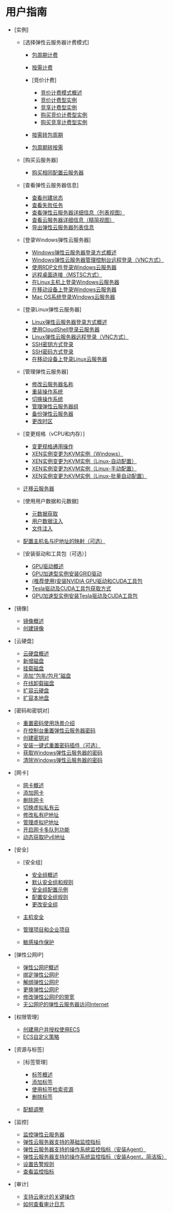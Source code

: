 # 用户指南

-   [实例]
    -   [选择弹性云服务器计费模式]
        -   [包周期计费](包周期计费.md)
        -   [按需计费](按需计费.md)
        -   [竞价计费]
            -   [竞价计费模式概述](竞价计费模式概述.md)
            -   [竞价计费型实例](竞价计费型实例.md)
            -   [竞享计费型实例](竞享计费型实例.md)
            -   [购买竞价计费型实例](购买竞价计费型实例.md)
            -   [购买竞享计费型实例](购买竞享计费型实例.md)

        -   [按需转包周期](按需转包周期.md)
        -   [包周期转按需](包周期转按需.md)

    -   [购买云服务器]
        -   [购买相同配置云服务器](购买相同配置云服务器.md)

    -   [查看弹性云服务器信息]
        -   [查看创建状态](查看创建状态.md)
        -   [查看失败任务](查看失败任务.md)
        -   [查看弹性云服务器详细信息（列表视图）](查看弹性云服务器详细信息（列表视图）.md)
        -   [查看云服务器详细信息（精简视图）](查看云服务器详细信息（精简视图）.md)
        -   [导出弹性云服务器列表信息](导出弹性云服务器列表信息.md)

    -   [登录Windows弹性云服务器]
        -   [Windows弹性云服务器登录方式概述](Windows弹性云服务器登录方式概述.md)
        -   [Windows弹性云服务器管理控制台远程登录（VNC方式）](Windows弹性云服务器管理控制台远程登录（VNC方式）.md)
        -   [使用RDP文件登录Windows云服务器](使用RDP文件登录Windows云服务器.md)
        -   [远程桌面连接（MSTSC方式）](远程桌面连接（MSTSC方式）.md)
        -   [在Linux主机上登录Windows云服务器](在Linux主机上登录Windows云服务器.md)
        -   [在移动设备上登录Windows云服务器](在移动设备上登录Windows云服务器.md)
        -   [Mac OS系统登录Windows云服务器](Mac-OS系统登录Windows云服务器.md)

    -   [登录Linux弹性云服务器]
        -   [Linux弹性云服务器登录方式概述](Linux弹性云服务器登录方式概述.md)
        -   [使用CloudShell登录云服务器](使用CloudShell登录云服务器.md)
        -   [Linux弹性云服务器远程登录（VNC方式）](Linux弹性云服务器远程登录（VNC方式）.md)
        -   [SSH密钥方式登录](SSH密钥方式登录.md)
        -   [SSH密码方式登录](SSH密码方式登录.md)
        -   [在移动设备上登录Linux云服务器](在移动设备上登录Linux云服务器.md)

    -   [管理弹性云服务器]
        -   [修改云服务器名称](修改云服务器名称.md)
        -   [重装操作系统](重装操作系统.md)
        -   [切换操作系统](切换操作系统.md)
        -   [管理弹性云服务器组](管理弹性云服务器组.md)
        -   [备份弹性云服务器](备份弹性云服务器.md)
        -   [更改时区](更改时区.md)

    -   [变更规格（vCPU和内存）]
        -   [变更规格通用操作](变更规格通用操作.md)
        -   [XEN实例变更为KVM实例（Windows）](XEN实例变更为KVM实例（Windows）.md)
        -   [XEN实例变更为KVM实例（Linux-自动配置）](XEN实例变更为KVM实例（Linux-自动配置）.md)
        -   [XEN实例变更为KVM实例（Linux-手动配置）](XEN实例变更为KVM实例（Linux-手动配置）.md)
        -   [XEN实例变更为KVM实例（Linux-批量自动配置）](XEN实例变更为KVM实例（Linux-批量自动配置）.md)

    -   [迁移云服务器](迁移云服务器.md)
    -   [使用用户数据和元数据]
        -   [元数据获取](元数据获取.md)
        -   [用户数据注入](用户数据注入.md)
        -   [文件注入](文件注入.md)

    -   [配置主机名与IP地址的映射（可选）](配置主机名与IP地址的映射（可选）.md)
    -   [安装驱动和工具包（可选）]
        -   [GPU驱动概述](GPU驱动概述.md)
        -   [GPU加速型实例安装GRID驱动](GPU加速型实例安装GRID驱动.md)
        -   [\(推荐使用\)安装NVIDIA GPU驱动和CUDA工具包]((推荐使用)安装NVIDIA-GPU驱动和CUDA工具包.md)
        -   [Tesla驱动及CUDA工具包获取方式](Tesla驱动及CUDA工具包获取方式.md)
        -   [GPU加速型实例安装Tesla驱动及CUDA工具包](GPU加速型实例安装Tesla驱动及CUDA工具包.md)

-   [镜像]
    -   [镜像概述](镜像概述.md)
    -   [创建镜像](创建镜像.md)

-   [云硬盘]
    -   [云硬盘概述](云硬盘概述.md)
    -   [新增磁盘](新增磁盘.md)
    -   [挂载磁盘](挂载磁盘.md)
    -   [添加“包年/包月”磁盘](添加-包年-包月-磁盘.md)
    -   [在线卸载磁盘](在线卸载磁盘.md)
    -   [扩容云硬盘](扩容云硬盘.md)
    -   [扩容本地盘](扩容本地盘.md)

-   [密码和密钥对]
    -   [重置密码使用场景介绍](重置密码使用场景介绍.md)
    -   [在控制台重置弹性云服务器密码](在控制台重置弹性云服务器密码.md)
    -   [创建密钥对](创建密钥对.md)
    -   [安装一键式重置密码插件（可选）](安装一键式重置密码插件（可选）.md)
    -   [获取Windows弹性云服务器的密码](获取Windows弹性云服务器的密码.md)
    -   [清除Windows弹性云服务器的密码](清除Windows弹性云服务器的密码.md)

-   [网卡]
    -   [网卡概述](网卡概述.md)
    -   [添加网卡](添加网卡.md)
    -   [删除网卡](删除网卡.md)
    -   [切换虚拟私有云](切换虚拟私有云.md)
    -   [修改私有IP地址](修改私有IP地址.md)
    -   [管理虚拟IP地址](管理虚拟IP地址.md)
    -   [开启网卡多队列功能](开启网卡多队列功能.md)
    -   [动态获取IPv6地址](动态获取IPv6地址.md)

-   [安全]
    -   [安全组]
        -   [安全组概述](安全组概述.md)
        -   [默认安全组和规则](默认安全组和规则.md)
        -   [安全组配置示例](安全组配置示例.md)
        -   [配置安全组规则](配置安全组规则.md)
        -   [更改安全组](更改安全组.md)

    -   [主机安全](主机安全.md)
    -   [管理项目和企业项目](管理项目和企业项目.md)
    -   [敏感操作保护](敏感操作保护.md)

-   [弹性公网IP]
    -   [弹性公网IP概述](弹性公网IP概述.md)
    -   [绑定弹性公网IP](绑定弹性公网IP.md)
    -   [解绑弹性公网IP](解绑弹性公网IP.md)
    -   [更换弹性公网IP](更换弹性公网IP.md)
    -   [修改弹性公网IP的带宽](修改弹性公网IP的带宽.md)
    -   [无公网IP的弹性云服务器访问Internet](无公网IP的弹性云服务器访问Internet.md)

-   [权限管理]
    -   [创建用户并授权使用ECS](创建用户并授权使用ECS.md)
    -   [ECS自定义策略](ECS自定义策略.md)

-   [资源与标签]
    -   [标签管理]
        -   [标签概述](标签概述.md)
        -   [添加标签](添加标签.md)
        -   [使用标签检索资源](使用标签检索资源.md)
        -   [删除标签](删除标签.md)

    -   [配额调整](配额调整.md)

-   [监控]
    -   [监控弹性云服务器](监控弹性云服务器.md)
    -   [弹性云服务器支持的基础监控指标](弹性云服务器支持的基础监控指标.md)
    -   [弹性云服务器支持的操作系统监控指标（安装Agent）](弹性云服务器支持的操作系统监控指标（安装Agent）.md)
    -   [弹性云服务器支持的操作系统监控指标（安装Agent，简洁版）](弹性云服务器支持的操作系统监控指标（安装Agent-简洁版）.md)
    -   [设置告警规则](设置告警规则.md)
    -   [查看监控指标](查看监控指标.md)

-   [审计]
    -   [支持云审计的关键操作](支持云审计的关键操作.md)
    -   [如何查看审计日志](如何查看审计日志.md)

